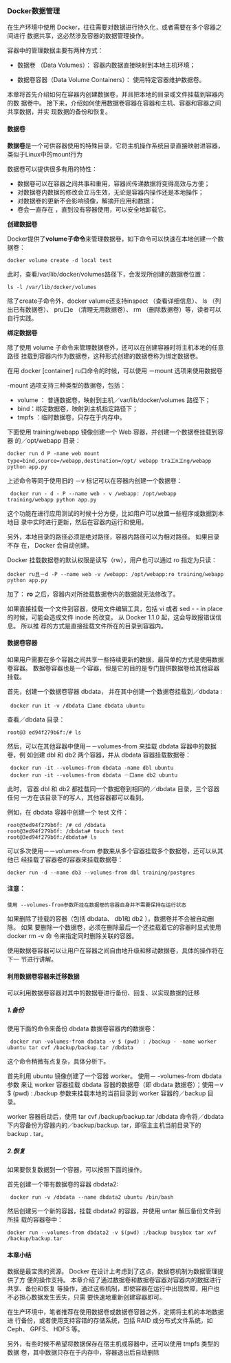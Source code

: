 ### Docker数据管理



在生产环境中使用 Docker，往往需要对数据进行持久化，或者需要在多个容器之间进行 数据共享，这必然涉及容器的数据管理操作。 

容器中的管理数据主要有两种方式：

- 数据卷 （Data Volumes）： 容器内数据直接映射到本地主机环境；

- 数据卷容器（Data Volume Containers）： 使用特定容器维护数据卷。 

本章将首先介绍如何在容器内创建数据卷，并且把本地的目录或文件挂载到容器内的数 据卷中。 接下来，介绍如何使用数据卷容器在容器和主机、容器和容器之间共享数据，并实 现数据的备份和恢复。



#### 数据卷

**数据卷**是一个可供容器使用的特殊目录，它将主机操作系统目录直接映射进容器，类似于Linux中的mount行为

数据卷可以提供很多有用的特性： 

- 数据卷可以在容器之间共事和重用，容器间传递数据将变得高效与方便； 
- 对数据卷内数据的修改会立马生效，无论是容器内操作还是本地操作； 
- 对数据卷的更新不会影响镜像，解摘开应用和数据； 
-  卷会一直存在 ，直到没有容器使用，可以安全地卸载它。



**创建数据卷**

Docker提供了**volume子命令**来管理数据卷，如下命令可以快速在本地创建一个数据卷：

```
docker volume create -d local test
```

此时，查看/var/lib/docker/volumes路径下，会发现所创建的数据卷位置：

```
ls -l /var/lib/docker/volumes
```

除了create子命令外，docker valume还支持inspect （查看详细信息）、 ls （列 出已有数据卷）、 pru口e （清理无用数据卷）、 rm （删除数据卷）等，读者可以自行实践。



**绑定数据卷**

除了使用 volume 子命令来管理数据卷外，还可以在创建容器时将主机本地的任意路径 挂载到容器内作为数据卷，这种形式创建的数据卷称为绑定数据卷。 

在用 docker [container] ru口命令的时候，可以使用 －mount 选项来使用数据卷

-mount 选项支持三种类型的数据卷，包括：

- volume ： 普通数据卷，映射到主机／var/lib/docker/volumes 路径下；  
- bind：绑定数据卷，映射到主机指定路径下； 
- tmpfs ：临时数据卷，只存在于内存中。 

下面使用 training/webapp 镜像创建一个 Web 容器，并创建一个数据卷挂载到容器 的／opt/webapp 目录：

```
docker run d P -name web mount type=bind,source=/webapp,destination=/opt/ webapp tra工n工ng/webapp python app.py 
```

上述命令等同于使用旧的 －v 标记可以在容器内创建一个数据卷：

```
 docker run - d - P --name web - v /webapp: /opt/webapp training/webapp python app.py 
```



这个功能在进行应用测试的时候十分方便，比如用户可以放置一些程序或数据到本地目 录中实时进行更新，然后在容器内运行和使用。 

另外，本地目录的路径必须是绝对路径，容器内路径可以为相对路径。 如果目录不存 在， Docker 会自动创建。 

Docker 挂载数据卷的默认权限是读写（rw），用户也可以通过 ro 指定为只读：

```
docker ru且－d -P --name web -v /webapp: /opt/webapp:ro training/webapp python app.py 
```

加了： **ro** 之后，容器内对所挂载数据卷内的数据就无法修改了。 

如果直接挂载一个文件到容器，使用文件编辑工具，包括 vi 或者 sed - - in place 的时候，可能会造成文件 inode 的改变。 从 Docker 1.1.0 起，这会导致报错误信息。 所以推 荐的方式是直接挂载文件所在的目录到容器内。



#### 数据卷容器

如果用户需要在多个容器之间共享一些持续更新的数据，最简单的方式是使用数据卷容器。 数据卷容器也是一个容器，但是它的目的是专门提供数据卷给其他容器挂载。 

首先，创建一个数据卷容器 dbdata， 并在其中创建一个数据卷挂载到／dbdata :

```
 docker run it -v /dbdata 口ame dbdata ubuntu 
```

查看／dbdata 目录：

```
root@3 ed94f279b6f:/# ls 
```

然后，可以在其他容器中使用－－volumes-from 来挂载 dbdata 容器中的数据卷，例 如创建 dbl 和 db2 两个容器，并从 dbdata 容器挂载数据卷：

```
 docker run -it --volumes-from dbdata -name dbl ubuntu 
 docker run -it --volumes-from dbdata －口ame db2 ubuntu 
```

此时， 容器 dbl 和 db2 都挂载同一个数据卷到相同的／dbdata 目录，三个容器任何 一方在该目录下的写人，其他容器都可以看到。 

例如，在 dbdata 容器中创建一个 test 文件：

```
root@3ed94f279b6f: /# cd /dbdata 
root@3ed94f279b6f: /dbdata# touch test 
root@3ed94f279b6f:/dbdata# ls 

```

可以多次使用－－volumes-from 参数来从多个容器挂载多个数据卷，还可以从其他已 经挂载了容器卷的容器来挂载数据卷：

```
docker run -d --name db3 --volumes-from dbl training/postgres 
```



#### 注意：

```
使用 --volumes-from参数所挂在数据卷的容器自身并不需要保持在运行状态
```

如果删除了挂载的容器（包括 dbdata、 db1和 db2 ），数据卷并不会被自动删除。 如果 要删除一个数据卷，必须在删除最后一个还挂载着它的容器时显式使用 docker rm -v 命 令来指定同时删除关联的容器。 



使用数据卷容器可以让用户在容器之间自由地升级和移动数据卷，具体的操作将在下一 节进行讲解。



#### 利用数据卷容器来迁移数据

可以利用数据卷容器对其中的数据卷进行备份、回复、以实现数据的迁移

##### 1.备份

 使用下面的命令来备份 dbdata 数据卷容器内的数据卷：

```
 docker run -volumes-from dbdata -v $ (pwd) : /backup - -name worker ubuntu tar cvf /backup/backup.tar /dbdata 
```

这个命令稍微有点复杂，具体分析下。 

首先利用 ubuntu 镜像创建了一个容器 worker。 使用－ -volumes-from dbdata 参数 来让 worker 容器挂载 dbdata 容器的数据卷（即 dbdata 数据卷）；使用－v $ (pwd) : /backup 参数来挂载本地的当前目录到 worker 容器的／backup 目 录。 

worker 容器启动后，使用 tar cvf /backup/backup.tar /dbdata 命令将／dbdata 下内容备份为容器内的／backup/backup. tar，即宿主主机当前目录下的 backup . tar。

##### 2.恢复

 如果要恢复数据到一个容器，可以按照下面的操作。 

首先创建一个带有数据卷的容器 dbdata2:

```
 docker run -v /dbdata --name dbdata2 ubuntu /bin/bash 
```

然后创建另一个新的容器，挂载 dbdata2 的容器，并使用 untar 解压备份文件到所挂 载的容器卷中：

```
docker run --volumes-from dbdata2 -v $(pwd) :/backup busybox tar xvf /backup/backup.tar
```



#### 本章小结

数据是最宝贵的资源。 Docker 在设计上考虑到了这点，数据卷机制为数据管理提供了方 便的操作支持。 本章介绍了通过数据卷和数据卷容器对容器内的数据进行共享、备份和恢复 等操作，通过这些机制，即使容器在运行中出现故障，用户也不必担心数据发生丢失，只需 要快速地重新创建容器即可。 

在生产环境中，笔者推荐在使用数据卷或数据卷容器之外，定期将主机的本地数据进 行备份，或者使用支持容错的存储系统，包括 RAID 或分布式文件系统，如 Ceph、 GPFS、 HDFS 等。 

另外，有些时候不希望将数据保存在宿主机或容器中，还可以使用 tmpfs 类型的数据 卷，其中数据只存在于内存中，容器退出后自动删除